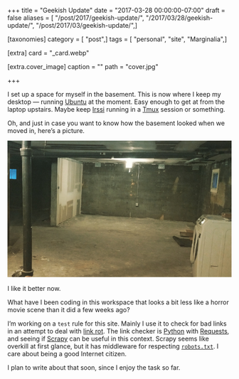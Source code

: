 +++
title = "Geekish Update"
date = "2017-03-28 00:00:00-07:00"
draft = false
aliases = [ "/post/2017/geekish-update/", "/2017/03/28/geekish-update/", "/post/2017/03/geekish-update/",]

[taxonomies]
category = [ "post",]
tags = [ "personal", "site", "Marginalia",]

[extra]
card = "_card.webp"

[extra.cover_image]
caption = ""
path = "cover.jpg"

+++

I set up a space for myself in the basement.
This is now where I keep my desktop — running [Ubuntu](https://www.ubuntu.com/) at the moment.
Easy enough to get at from the laptop upstairs.
Maybe keep [Irssi](https://irssi.org/) running in a [Tmux](https://tmux.github.io/) session or something.

Oh, and just in case you want to know how the basement looked when we moved in, here’s a picture.

![The original basement](basement-original.jpg)

I like it better now.

What have I been coding in this workspace that looks a bit less like a horror movie scene than it did a few weeks ago?

I’m working on a `test` rule for this site.
Mainly I use it to check for bad links in an attempt to deal with [link rot](https://en.wikipedia.org/wiki/Link_rot).
The link checker is [Python](https://www.python.org/) with [Requests](http://docs.python-requests.org/en/master/),
and seeing if [Scrapy](https://scrapy.org/) can be useful in this context.
Scrapy seems like overkill at first glance, but it has middleware for respecting [`robots.txt`](http://www.robotstxt.org/).
I care about being a good Internet citizen.

I plan to write about that soon, since I enjoy the task so far.